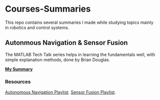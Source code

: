 # Courses-Summaries
This repo contains several summaries I made while studying topics mainly in robotics and control systems.

## Autonmous Navigation & Sensor Fusion 
The MATLAB Tech Talk series helps in learning the fundamentals well, with simple explanation methods, done by Brian Douglas.

 [**My Summary**](https://drive.google.com/file/d/1kZdHZozLqIn2nJ-19J3um60p-mACFEdP/view?usp=drive_link)

### Resources
 [Autonomous Navigation Playlist](https://www.youtube.com/playlist?list=PLn8PRpmsu08rLRGrnF-S6TyGrmcA2X7kg).
 [Sensor Fusion Playlist](https://www.youtube.com/playlist?list=PLn8PRpmsu08ryYoBpEKzoMOveSTyS-h4a).
